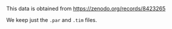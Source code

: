 This data is obtained from https://zenodo.org/records/8423265

We keep just the `.par` and `.tim` files. 